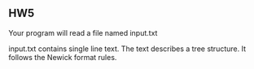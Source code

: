 ## HW5

Your program will read a file named input.txt

input.txt contains single line text. The text describes a tree structure. It follows the Newick format rules.
